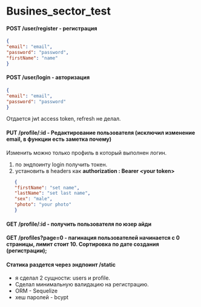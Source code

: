 # Busines_sector_test


#### POST /user/register - регистрация
```json
{
"email": "email",
"password": "password",
"firstName": "name"
}
```
#### POST /user/login - авторизация
```json
{
"email": "email",
"password": "password"
}
```
Отдается jwt access token, refresh не делал.
#### PUT /profile/:id - Редактирование пользователя (исключил изменение email, в функции есть заметка почему)
Изменить можно только профиль в который выполнен логин.
1. по эндпоинту login получить токен.
2. установить в headers как **authorization : Bearer \<your token\>**
```json
   {
   "firstName": "set name",
   "lastName": "set last name",
   "sex": "male",
   "photo": "your photo"
   }
```
#### GET /profile/:id - получить пользователя по юзер айди
#### GET /profiles?page=0 - пагинация пользователей начинается с 0 страницы, лимит стоит 10. Сортировка по дате создания (регистрации);

#### Статика раздется через эндпоинт /static

- я сделал 2 сущности: users и profile.
- Сделал минимальную валидацию на регистрацию.
- ORM - Sequelize
- хеш паролей - bcypt

